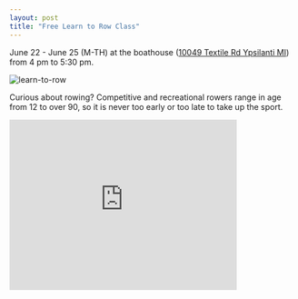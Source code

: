 ```yaml
---
layout: post  
title: "Free Learn to Row Class"
---
```


June 22 - June 25 (M-TH) at the boathouse ([10049 Textile Rd Ypsilanti MI](<https://www.google.com/maps/place/10049+Textile+Rd,+Ypsilanti,+MI+48197/@42.206349,-83.5668667,16z/data=!4m2!3m1!1s0x883b58254df0b52f:0x1894cb2da4ab4889>)) from 4
pm to 5:30 pm.

![learn-to-row](http://i.imgur.com/Q4EZtYO.jpg)

Curious about rowing? Competitive and recreational rowers range in age from 12
to over 90, so it is never too early or too late to take up the sport.

<iframe src="https://www.google.com/maps/embed?pb=!1m18!1m12!1m3!1d5910.757506144968!2d-83.56686667332458!3d42.20634901509615!2m3!1f0!2f0!3f0!3m2!1i1024!2i768!4f13.1!3m3!1m2!1s0x883b58254df0b52f%3A0x1894cb2da4ab4889!2s10049+Textile+Rd%2C+Ypsilanti%2C+MI+48197!5e0!3m2!1sen!2sus!4v1434658640587" width="400" height="300" frameborder="0" style="border:0"></iframe>

